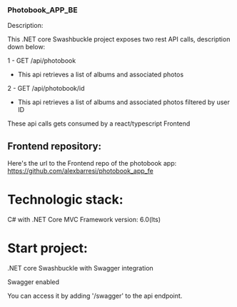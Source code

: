 ### Photobook_APP_BE

Description:

This .NET core Swashbuckle project exposes two rest API calls, description down below:

1 - GET /api/photobook 
  - This api retrieves a list of albums and associated photos 
  
2 - GET /api/photobook/id 
  - This api retrieves a list of albums and associated photos filtered by user ID

These api calls gets consumed by a react/typescript Frontend

## Frontend repository:

Here's the url to the Frontend repo of the photobook app:
https://github.com/alexbarresi/photobook_app_fe


# Technologic stack:
C# with .NET Core MVC
Framework version: 6.0(lts)

# Start project:
.NET core Swashbuckle with Swagger integration 

Swagger enabled

You can access it by adding '/swagger' to the api endpoint.
